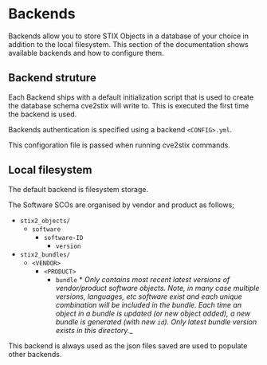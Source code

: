 # Backends

Backends allow you to store STIX Objects in a database of your choice in addition to the local filesystem. This section of the documentation shows available backends and how to configure them.

## Backend struture

Each Backend ships with a default initialization script that is used to create the database schema cve2stix will write to. This is executed the first time the backend is used.

Backends authentication is specified using a backend `<CONFIG>.yml`.

This configoration file is passed when running cve2stix commands.

## Local filesystem

The default backend is filesystem storage.

The Software SCOs are organised by vendor and product as follows;

* `stix2_objects/`
	* `software`
		* `software-ID`
			* `version`
* `stix2_bundles/`
	* `<VENDOR>`
		* `<PRODUCT>`
			* `bundle`
					* _Only contains most recent latest versions of vendor/product software objects. Note, in many case multiple versions, languages, etc software exist and each unique combination will be included in the bundle. Each time an object in a bundle is updated (or new object added), a new bundle is generated (with new `id`). Only latest bundle version exists in this directory.__

This backend is always used as the json files saved are used to populate other backends.